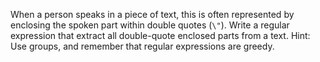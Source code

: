 When a person speaks in a piece of
text, this is often represented by enclosing the spoken part within
double quotes (`\"`). Write a regular expression that extract all
double-quote enclosed parts from a text. Hint: Use groups, and remember
that regular expressions are greedy.
